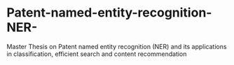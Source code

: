 # Patent-named-entity-recognition-NER-
Master Thesis on Patent named entity recognition (NER) and its applications in classification, efficient search and content recommendation
